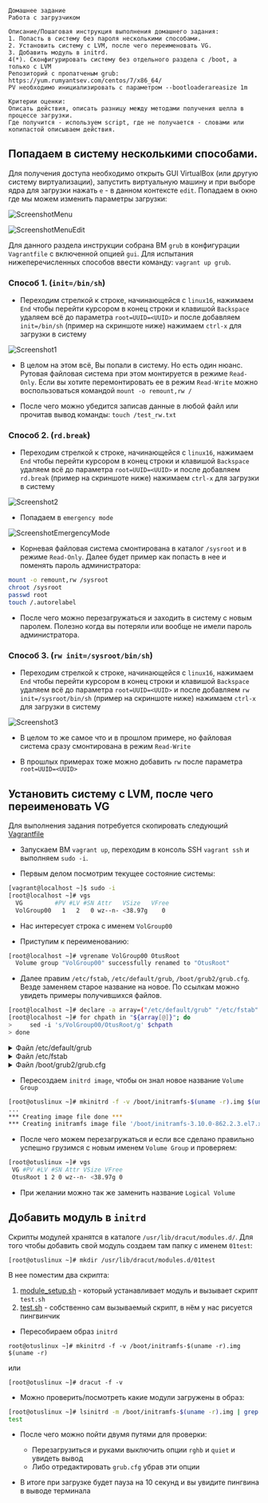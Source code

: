 ```
Домашнее задание
Работа с загрузчиком

Описание/Пошаговая инструкция выполнения домашнего задания:
1. Попасть в систему без пароля несколькими способами.
2. Установить систему с LVM, после чего переименовать VG.
3. Добавить модуль в initrd.
4(*). Сконфигурировать систему без отдельного раздела с /boot, а только с LVM
Репозиторий с пропатченым grub: https://yum.rumyantsev.com/centos/7/x86_64/
PV необходимо инициализировать с параметром --bootloaderareasize 1m

Критерии оценки:
Описать действия, описать разницу между методами получения шелла в процессе загрузки.
Где получится - используем script, где не получается - словами или копипастой описываем действия.
```
## Попадаем в систему несколькими способами. 

Для получения доступа необходимо открыть GUI VirtualBox (или другую систему виртуализации), запустить виртуальную машину и при выборе ядра для загрузки нажать `e` - в данном контексте `edit`. Попадаем в окно где мы можем изменить параметры загрузки:

![ScreenshotMenu](https://raw.githubusercontent.com/mmmex/grub/master/Screenshot_MenuGrub.png)

![ScreenshotMenuEdit](https://raw.githubusercontent.com/mmmex/grub/master/Screenshot_MenuEdit.png)

Для данного раздела инструкции собрана ВМ `grub` в конфигурации `Vagrantfile` с включенной опцией `gui`. Для испытания нижеперечисленных способов ввести команду: `vagrant up grub`.

### Способ 1. (`init=/bin/sh`)

* Переходим стрелкой к строке, начинающейся с `linux16`, нажимаем `End` чтобы перейти курсором в конец строки и клавишой `Backspace` удаляем всё до параметра `root=UUID=<UUID>` и после добавляем `init=/bin/sh` (пример на скриншоте ниже) нажимаем `сtrl-x` для загрузки в систему

![Screenshot1](https://raw.githubusercontent.com/mmmex/grub/master/Screenshot1.png)

* В целом на этом всё, Вы попали в систему. Но есть один нюанс. Рутовая файловая система при этом монтируется в режиме `Read-Only`. Если вы хотите перемонтировать ее в режим `Read-Write` можно воспользоваться командой `mount -o remount,rw /`

* После чего можно убедится записав данные в любой файл или прочитав вывод команды: `touch /test_rw.txt`

### Способ 2. (`rd.break`)

* Переходим стрелкой к строке, начинающейся с `linux16`, нажимаем `End` чтобы перейти курсором в конец строки и клавишой `Backspace` удаляем всё до параметра `root=UUID=<UUID>` и после добавляем `rd.break` (пример на скриншоте ниже) нажимаем `сtrl-x` для загрузки в систему

![Screenshot2](https://raw.githubusercontent.com/mmmex/grub/master/Screenshot2.png)

* Попадаем в `emergency mode` 

![ScreenshotEmergencyMode](https://raw.githubusercontent.com/mmmex/grub/master/Screenshot_EmergencyMode.png)

* Корневая файловая система смонтирована в каталог `/sysroot` и в режиме `Read-Only`. Далее будет пример как попасть в нее и поменять пароль администратора:

```sh
mount -o remount,rw /sysroot
chroot /sysroot
passwd root
touch /.autorelabel
```

* После чего можно перезагружаться и заходить в систему с новым паролем. Полезно когда вы потеряли или вообще не имели пароль администратора.

### Способ 3. (`rw init=/sysroot/bin/sh`)

* Переходим стрелкой к строке, начинающейся с `linux16`, нажимаем `End` чтобы перейти курсором в конец строки и клавишой `Backspace` удаляем всё до параметра `root=UUID=<UUID>` и после добавляем `rw init=/sysroot/bin/sh` (пример на скриншоте ниже) нажимаем `сtrl-x` для загрузки в систему

![Screenshot3](https://raw.githubusercontent.com/mmmex/grub/master/Screenshot3.png)

* В целом то же самое что и в прошлом примере, но файловая система сразу смонтирована в режим `Read-Write`

* В прошлых примерах тоже можно добавить `rw` после параметра `root=UUID=<UUID>`

## Установить систему с LVM, после чего переименовать VG

Для выполнения задания потребуется скопировать следующий [Vagrantfile](https://github.com/mmmex/homework3/blob/master/Vagrantfile)

* Запускаем ВМ `vagrant up`, переходим в консоль SSH `vagrant ssh` и выполняем `sudo -i`.

* Первым делом посмотрим текущее состояние системы:

```sh
[vagrant@localhost ~]$ sudo -i
[root@localhost ~]# vgs
  VG         #PV #LV #SN Attr   VSize   VFree
  VolGroup00   1   2   0 wz--n- <38.97g    0
```

* Нас интересует строка с именем `VolGroup00`

* Приступим к переименованию:

```sh
[root@localhost ~]# vgrename VolGroup00 OtusRoot
  Volume group "VolGroup00" successfully renamed to "OtusRoot"
```

* Далее правим `/etc/fstab`, `/etc/default/grub`, `/boot/grub2/grub.cfg`. Везде заменяем старое название на новое. По ссылкам можно увидеть примеры получившихся файлов.

```sh
[root@localhost ~]# declare -a array=("/etc/default/grub" "/etc/fstab" "/boot/grub2/grub.cfg")
[root@localhost ~]# for chpath in "${array[@]}"; do
>     sed -i 's/VolGroup00/OtusRoot/g' $chpath
> done
```

<details><summary>Файл /etc/default/grub</summary>
GRUB_TIMEOUT=1
GRUB_DISTRIBUTOR="$(sed 's, release .*$,,g' /etc/system-release)"
GRUB_DEFAULT=saved
GRUB_DISABLE_SUBMENU=true
GRUB_TERMINAL_OUTPUT="console"
GRUB_CMDLINE_LINUX="no_timer_check console=tty0 console=ttyS0,115200n8 net.ifnames=0 biosdevname=0 elevator=noop crashkernel=auto rd.lvm.lv=OtusRoot/LogVol00 rd.lvm.lv=OtusRoot/LogVol01 rhgb quiet"
GRUB_DISABLE_RECOVERY="true"
</details>

<details><summary>Файл /etc/fstab</summary>
#
# /etc/fstab
# Created by anaconda on Sat May 12 18:50:26 2018
#
# Accessible filesystems, by reference, are maintained under '/dev/disk'
# See man pages fstab(5), findfs(8), mount(8) and/or blkid(8) for more info
#
/dev/mapper/OtusRoot-LogVol00 /                       xfs     defaults        0 0
UUID=570897ca-e759-4c81-90cf-389da6eee4cc /boot                   xfs     defaults        0 0
/dev/mapper/OtusRoot-LogVol01 swap                    swap    defaults        0 0
</details>

<details><summary>Файл /boot/grub2/grub.cfg</summary>
#
# DO NOT EDIT THIS FILE
#
# It is automatically generated by grub2-mkconfig using templates
# from /etc/grub.d and settings from /etc/default/grub
#

### BEGIN /etc/grub.d/00_header ###
set pager=1

if [ -s $prefix/grubenv ]; then
  load_env
fi
if [ "${next_entry}" ] ; then
   set default="${next_entry}"
   set next_entry=
   save_env next_entry
   set boot_once=true
else
   set default="${saved_entry}"
fi

if [ x"${feature_menuentry_id}" = xy ]; then
  menuentry_id_option="--id"
else
  menuentry_id_option=""
fi

export menuentry_id_option

if [ "${prev_saved_entry}" ]; then
  set saved_entry="${prev_saved_entry}"
  save_env saved_entry
  set prev_saved_entry=
  save_env prev_saved_entry
  set boot_once=true
fi

function savedefault {
  if [ -z "${boot_once}" ]; then
    saved_entry="${chosen}"
    save_env saved_entry
  fi
}

function load_video {
  if [ x$feature_all_video_module = xy ]; then
    insmod all_video
  else
    insmod efi_gop
    insmod efi_uga
    insmod ieee1275_fb
    insmod vbe
    insmod vga
    insmod video_bochs
    insmod video_cirrus
  fi
}

terminal_output console
if [ x$feature_timeout_style = xy ] ; then
  set timeout_style=menu
  set timeout=1
# Fallback normal timeout code in case the timeout_style feature is
# unavailable.
else
  set timeout=1
fi
### END /etc/grub.d/00_header ###

### BEGIN /etc/grub.d/00_tuned ###
set tuned_params=""
set tuned_initrd=""
### END /etc/grub.d/00_tuned ###

### BEGIN /etc/grub.d/01_users ###
if [ -f ${prefix}/user.cfg ]; then
  source ${prefix}/user.cfg
  if [ -n "${GRUB2_PASSWORD}" ]; then
    set superusers="root"
    export superusers
    password_pbkdf2 root ${GRUB2_PASSWORD}
  fi
fi
### END /etc/grub.d/01_users ###

### BEGIN /etc/grub.d/10_linux ###
menuentry 'CentOS Linux (3.10.0-862.2.3.el7.x86_64) 7 (Core)' --class centos --class gnu-linux --class gnu --class os --unrestricted $menuentry_id_option 'gnulinux-3.10.0-862.2.3.el7.x86_64-advanced-b60e9498-0baa-4d9f-90aa-069048217fee' {
        load_video
        set gfxpayload=keep
        insmod gzio
        insmod part_msdos
        insmod xfs
        set root='hd0,msdos2'
        if [ x$feature_platform_search_hint = xy ]; then
          search --no-floppy --fs-uuid --set=root --hint='hd0,msdos2'  570897ca-e759-4c81-90cf-389da6eee4cc
        else
          search --no-floppy --fs-uuid --set=root 570897ca-e759-4c81-90cf-389da6eee4cc
        fi
        linux16 /vmlinuz-3.10.0-862.2.3.el7.x86_64 root=/dev/mapper/OtusRoot-LogVol00 ro no_timer_check console=tty0 console=ttyS0,115200n8 net.ifnames=0 biosdevname=0 elevator=noop crashkernel=auto rd.lvm.lv=OtusRoot/LogVol00 rd.lvm.lv=OtusRoot/LogVol01 rhgb quiet
        initrd16 /initramfs-3.10.0-862.2.3.el7.x86_64.img
}
if [ "x$default" = 'CentOS Linux (3.10.0-862.2.3.el7.x86_64) 7 (Core)' ]; then default='Advanced options for CentOS Linux>CentOS Linux (3.10.0-862.2.3.el7.x86_64) 7 (Core)'; fi;
### END /etc/grub.d/10_linux ###

### BEGIN /etc/grub.d/20_linux_xen ###
### END /etc/grub.d/20_linux_xen ###

### BEGIN /etc/grub.d/20_ppc_terminfo ###
### END /etc/grub.d/20_ppc_terminfo ###

### BEGIN /etc/grub.d/30_os-prober ###
### END /etc/grub.d/30_os-prober ###

### BEGIN /etc/grub.d/40_custom ###
# This file provides an easy way to add custom menu entries.  Simply type the
# menu entries you want to add after this comment.  Be careful not to change
# the 'exec tail' line above.
### END /etc/grub.d/40_custom ###

### BEGIN /etc/grub.d/41_custom ###
if [ -f  ${config_directory}/custom.cfg ]; then
  source ${config_directory}/custom.cfg
elif [ -z "${config_directory}" -a -f  $prefix/custom.cfg ]; then
  source $prefix/custom.cfg;
fi
### END /etc/grub.d/41_custom ###
</details>

* Пересоздаем `initrd image`, чтобы он знал новое название `Volume Group`

```sh
[root@otuslinux ~]# mkinitrd -f -v /boot/initramfs-$(uname -r).img $(uname -r)
...
*** Creating image file done ***
*** Creating initramfs image file '/boot/initramfs-3.10.0-862.2.3.el7.x86_64.img' done ***
```

* После чего можем перезагружаться и если все сделано правильно успешно грузимся с
новым именем `Volume Group` и проверяем:

```sh
[root@otuslinux ~]# vgs
 VG #PV #LV #SN Attr VSize VFree
 OtusRoot 1 2 0 wz--n- <38.97g 0
```

* При желании можно так же заменить название `Logical Volume`

## Добавить модуль в `initrd`

Скрипты модулей хранятся в каталоге `/usr/lib/dracut/modules.d/`. Для того чтобы
добавить свой модуль создаем там папку с именем `01test`:

```[root@otuslinux ~]# mkdir /usr/lib/dracut/modules.d/01test```

В нее поместим два скрипта:

1. [module_setup.sh](/module_setup.sh) - который устанавливает модуль и вызывает скрипт `test.sh`
2. [test.sh](/test.sh) - собственно сам вызываемый скрипт, в нём у нас рисуется пингвинчик

* Пересобираем образ `initrd`

```root@otuslinux ~]# mkinitrd -f -v /boot/initramfs-$(uname -r).img $(uname -r)```

или

```[root@otuslinux ~]# dracut -f -v```

* Можно проверить/посмотреть какие модули загружены в образ:

```sh
[root@otuslinux ~]# lsinitrd -m /boot/initramfs-$(uname -r).img | grep test
test
```

* После чего можно пойти двумя путями для проверки:
	* Перезагрузиться и руками выключить опции `rghb` и `quiet` и увидеть вывод
	* Либо отредактировать `grub.cfg` убрав эти опции

* В итоге при загрузке будет пауза на 10 секунд и вы увидите пингвина в выводе
терминала


